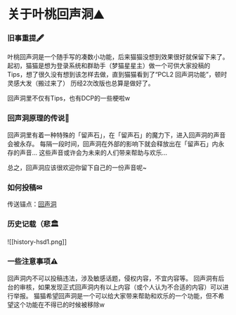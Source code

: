 # 关于叶桃回声洞⛰

### 旧事重提🖋
叶桃回声洞是一个随手写的凑数小功能，后来猫猫没想到效果很好就保留下来了。
起初，猫猫是想为登录系统和群助手（梦猫星星主）做一个可供大家投稿的Tips，想了很久没有想到该怎样去做，直到猫猫看到了“PCL2 回声洞功能”，顿时灵感大发（搬过来了）
历经2次改版也总算是做好了。

回声洞里不仅有Tips，也有DCP的一些梗啦w

### 回声洞原理的传说📜
回声洞里有着一种特殊的「留声石」，在「留声石」的魔力下，进入回声洞的声音会被永存。
每隔一段时间，回声洞在外部的影响下就会释放出在「留声石」内永存的声音...
这些声音或许会为未来的人们带来帮助与欢乐...

总之，回声洞应该很欢迎你留下自己的一份声音呢~

### 如何投稿✉
传送锚点：[回声洞](http://wj.qq.com/s2/11245279/0cce/ "传送锚点——回声洞")

### 历史记载（悲🏛️
![[history-hsd1.png]]

### 一些注意事项⚠
回声洞内不可以投稿违法，涉及敏感话题，侵权内容，不宜内容等。
回声洞有后台的审核，如果发现正式回声洞内有以上内容（或个人认为不合适的内容）可以进行举报。
猫猫希望回声洞是一个可以给大家带来帮助和欢乐的一个功能，但不希望这个功能在不得已的时候被移除w